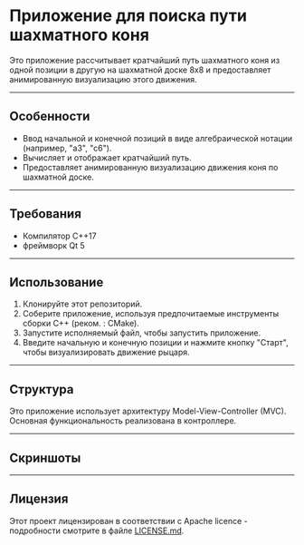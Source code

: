 # Приложение для поиска пути шахматного коня

Это приложение рассчитывает кратчайший путь шахматного коня из одной позиции в другую на шахматной доске 8x8 и предоставляет анимированную визуализацию этого движения.

--------

## Особенности

- Ввод начальной и конечной позиций в виде алгебраической нотации (например, "a3", "c6").
- Вычисляет и отображает кратчайший путь.
- Предоставляет анимированную визуализацию движения коня по шахматной доске.

----------

## Требования

- Компилятор C++17
- фреймворк Qt 5

-----------

## Использование

1. Клонируйте этот репозиторий.
2. Соберите приложение, используя предпочитаемые инструменты сборки C++ (реком. : CMake).
3. Запустите исполняемый файл, чтобы запустить приложение.
4. Введите начальную и конечную позиции и нажмите кнопку "Старт", чтобы визуализировать движение рыцаря.

----------

## Структура

Это приложение использует архитектуру Model-View-Controller (MVC). Основная функциональность реализована в контроллере. 

-----------

## Скриншоты


-------------
## Лицензия

Этот проект лицензирован в соответствии с Apache licence - подробности смотрите в файле [LICENSE.md](https://github.com/AIRA-D/chess-knight-animated/blob/main/LICENSE). 